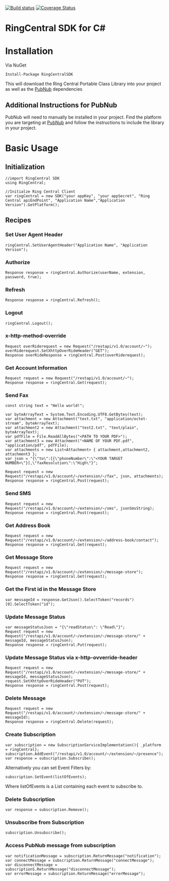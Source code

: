 [![Build status](https://ci.appveyor.com/api/projects/status/ka1g6n869rxw81g4?svg=true)](https://ci.appveyor.com/project/paulzolnierczyk/ringcentral-csharp)
[![Coverage Status](https://coveralls.io/repos/ringcentral/ringcentral-csharp/badge.svg?branch=develop&service=github)](https://coveralls.io/github/ringcentral/ringcentral-csharp?branch=develop)
# RingCentral SDK for C&#35;

# Installation

Via NuGet

```
Install-Package RingCentralSDK 
```

This will download the Ring Central Portable Class Library into your project as well as the [PubNub](https://github.com/pubnub/c-sharp "PubNub") dependencies

## Additional Instructions for PubNub

PubNub will need to manually be installed in your project.  Find the platform you are targeting at [PubNub](https://github.com/pubnub/c-sharp "PubNub") and follow the instructions to include the library in your project.

# Basic Usage

## Initialization

```
//import RingCentral SDK
using RingCentral;
```

```
//Initialze Ring Central Client
var ringCentral = new SDK("your appKey", "your appSecret", "Ring Central apiEndPoint", "Application Name","Application Version").GetPlatform();
```


## Recipes
### Set User Agent Header
```
ringCentral.SetUserAgentHeader("Application Name", "Application Version");
```

### Authorize
```
Response response = ringCentral.Authorize(userName, extension, password, true);
````

### Refresh
```
Response response = ringCentral.Refresh();
```

### Logout
```
ringCentral.Logout();
```

### x-http-method-override
```
Request overRiderequest = new Request("/restapi/v1.0/account/~");
overRiderequest.SetXhttpOverRideHeader("GET");
Response overRideResponse = ringCentral.Post(overRiderequest);
```

### Get Account Information
```
Request request = new Request("/restapi/v1.0/account/~");
Response response = ringCentral.Get(request);
```

### Send Fax
```
const string text = "Hello world!";

var byteArrayText = System.Text.Encoding.UTF8.GetBytes(text);
var attachment = new Attachment("test.txt", "application/octet-stream", byteArrayText);
var attachment2 = new Attachment("test2.txt", "text/plain", byteArrayText);
var pdfFile = File.ReadAllBytes("<PATH TO YOUR PDF>");
var attachment3 = new Attachment("<NAME OF YOUR PDF.pdf", "application/pdf", pdfFile);
var attachments = new List<Attachment> { attachment,attachment2, attachment3 };
var json = "{\"to\":[{\"phoneNumber\":\"<YOUR TARGET NUMBER>\"}],\"faxResolution\":\"High\"}";

Request request = new Request("/restapi/v1.0/account/~/extension/~/fax", json, attachments);
Response response = ringCentral.Post(request);
```

### Send SMS
```
Request request = new Request("/restapi/v1.0/account/~/extension/~/sms", jsonSmsString);
Response response = ringCentral.Post(request);
```

### Get Address Book
```
Request request = new Request("/restapi/v1.0/account/~/extension/~/address-book/contact");
Response response = ringCentral.Get(request);
```

### Get Message Store
```
Request request = new Request("/restapi/v1.0/account/~/extension/~/message-store");
Response response = ringCentral.Get(request);
```

### Get the First id in the Message Store
```
var messageId = response.GetJson().SelectToken("records")[0].SelectToken("id");
```

### Update Message Status
```
var messageStatusJson = "{\"readStatus\": \"Read\"}";
Request request = new Request("/restapi/v1.0/account/~/extension/~/message-store/" + messageId, messageStatusJson);
Response response = ringCentral.Put(request);
```

### Update Message Status via x-http-ovverride-header
```
Request request = new Request("/restapi/v1.0/account/~/extension/~/message-store/" + messageId, messageStatusJson);
request.SetXhttpOverRideHeader("PUT"); 
Response response = ringCentral.Post(request);
```

### Delete Message
```
Request request = new Request("/restapi/v1.0/account/~/extension/~/message-store/" + messageId);
Response response = ringCentral.Delete(request);
```

### Create Subscription 
``` 
var subscription = new SubscriptionServiceImplementation(){ _platform = ringCentral};
subscription.AddEvent("/restapi/v1.0/account/~/extension/~/presence");
var response = subscription.Subscribe();
```
Alternatively you can set Event Filters by:
```
subscription.SetEvent(listOfEvents);
```
Where listOfEvents is a List<string> containing each event to subscribe to. 
### Delete Subscription

```
var response = subscription.Remove();
```

### Unsubscribe from Subscription
```
subscription.Unsubscribe();
```
### Access PubNub message from subscription
```
var notificationMessage = subscription.ReturnMessage("notification");
var connectMessage = subscription.ReturnMessage("connectMessage");
var disconnectMessage = subscriptionS.ReturnMessage("disconnectMessage");
var errorMessage = subscription.ReturnMessage("errorMessage");
```





